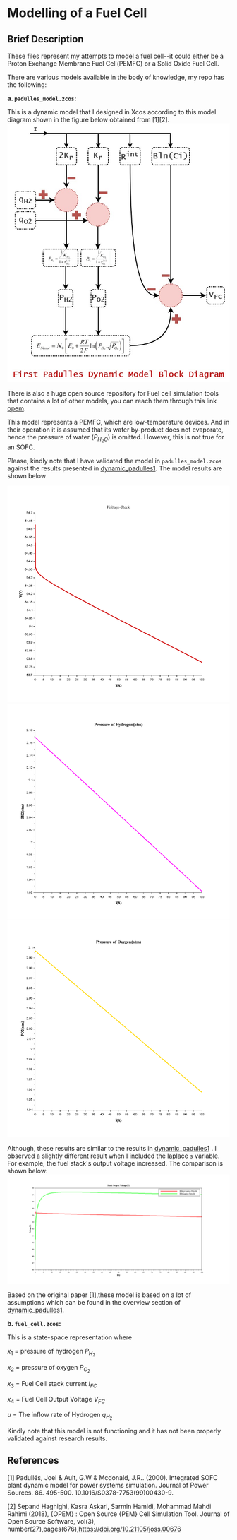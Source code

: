 # Modelling of a Fuel Cell

## Brief Description
These files represent my attempts to model a fuel cell--it could either be a Proton Exchange Membrane Fuel Cell(PEMFC) or a Solid Oxide Fuel Cell.

There are various models available in the body of knowledge, my repo has the following:

**a. `padulles_model.zcos`:** 

This is a dynamic model that I designed in Xcos according to this model diagram shown in the figure below obtained from [1][2].![padulles1](Figures/fig_padulles1.png)

There is also a huge open source repository for Fuel cell simulation tools that contains a lot of other models, you can reach them through this link [opem](https://github.com/ECSIM/opem).

This model represents a PEMFC, which are low-temperature devices. And in their operation it is assumed that its water by-product does not evaporate, hence the pressure of water ($P_{H_2O}$) is omitted. However, this is not true for an SOFC.

Please, kindly note that I have validated the model in `padulles_model.zcos` against the results presented in [dynamic_padulles1](https://www.ecsim.ir/opem/doc/Dynamic/Padulles1.html). The model results are shown below

![stackvoltage](Figures/padulles1_outputvoltage.png)
![ph2](Figures/padulles1_Ph2.png)
![po2](Figures/padulles1_Po2.png)


Although, these results are similar to the results in [dynamic_padulles1](https://www.ecsim.ir/opem/doc/Dynamic/Padulles1.html) . I observed a slightly different result when I included the laplace `s` variable. For example, the fuel stack's output voltage increased. The comparison is shown below:
![sdomain](Figures/padulles1_sdomain_time.png)

Based on the original paper [1],these model is based on a lot of assumptions which can be found in the overview section of [dynamic_padulles1](https://www.ecsim.ir/opem/doc/Dynamic/Padulles1.html).

**b. `fuel_cell.zcos`:**

This is a state-space representation where

$x_1$ = pressure of hydrogen $P_{H_2}$

$x_2$ = pressure of oxygen $P_{O_2}$

$x_3$ = Fuel Cell stack current $I_{FC}$

$x_4$ = Fuel Cell Output Voltage $V_{FC}$

$u$ = The inflow rate of Hydrogen $q_{H_2}$

Kindly note that this model is not functioning and it has not been properly validated against research results.

## References
[1] Padullés, Joel & Ault, G.W & Mcdonald, J.R.. (2000). Integrated SOFC plant dynamic model for power systems simulation. Journal of Power Sources. 86. 495-500. 10.1016/S0378-7753(99)00430-9. 

[2] Sepand Haghighi, Kasra Askari, Sarmin Hamidi, Mohammad Mahdi Rahimi (2018), {OPEM} : Open Source {PEM} Cell Simulation Tool. Journal of Open Source Software, vol(3), number(27),pages(676),https://doi.org/10.21105/joss.00676
